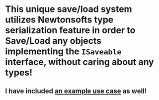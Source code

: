# This unique save/load system utilizes Newtonsofts type serialization feature in order to Save/Load any objects implementing the `ISaveable` interface, without caring about any types!

## I have included [an example use case]() as well!
